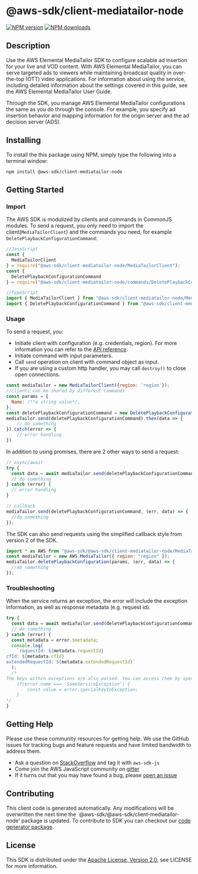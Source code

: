 # @aws-sdk/client-mediatailor-node

[![NPM version](https://img.shields.io/npm/v/@aws-sdk/client-mediatailor-node/preview.svg)](https://www.npmjs.com/package/@aws-sdk/client-mediatailor-node)
[![NPM downloads](https://img.shields.io/npm/dm/@aws-sdk/client-mediatailor-node.svg)](https://www.npmjs.com/package/@aws-sdk/client-mediatailor-node)

## Description

<p>Use the AWS Elemental MediaTailor SDK to configure scalable ad insertion for your live and VOD content. With AWS Elemental MediaTailor, you can serve targeted ads to viewers while maintaining broadcast quality in over-the-top (OTT) video applications. For information about using the service, including detailed information about the settings covered in this guide, see the AWS Elemental MediaTailor User Guide.<p>Through the SDK, you manage AWS Elemental MediaTailor configurations the same as you do through the console. For example, you specify ad insertion behavior and mapping information for the origin server and the ad decision server (ADS).</p>

## Installing

To install the this package using NPM, simply type the following into a terminal window:

```
npm install @aws-sdk/client-mediatailor-node
```

## Getting Started

### Import

The AWS SDK is modulized by clients and commands in CommonJS modules. To send a request, you only need to import the client(`MediaTailorClient`) and the commands you need, for example `DeletePlaybackConfigurationCommand`:

```javascript
//JavaScript
const {
  MediaTailorClient
} = require("@aws-sdk/client-mediatailor-node/MediaTailorClient");
const {
  DeletePlaybackConfigurationCommand
} = require("@aws-sdk/client-mediatailor-node/commands/DeletePlaybackConfigurationCommand");
```

```javascript
//TypeScript
import { MediaTailorClient } from "@aws-sdk/client-mediatailor-node/MediaTailorClient";
import { DeletePlaybackConfigurationCommand } from "@aws-sdk/client-mediatailor-node/commands/DeletePlaybackConfigurationCommand";
```

### Usage

To send a request, you:

- Initiate client with configuration (e.g. credentials, region). For more information you can refer to the [API reference][].
- Initiate command with input parameters.
- Call `send` operation on client with command object as input.
- If you are using a custom http handler, you may call `destroy()` to close open connections.

```javascript
const mediaTailor = new MediaTailorClient({region: 'region'});
//clients can be shared by different commands
const params = {
  Name: /**a string value*/,
};
const deletePlaybackConfigurationCommand = new DeletePlaybackConfigurationCommand(params);
mediaTailor.send(deletePlaybackConfigurationCommand).then(data => {
    // do something
}).catch(error => {
    // error handling
})
```

In addition to using promises, there are 2 other ways to send a request:

```javascript
// async/await
try {
  const data = await mediaTailor.send(deletePlaybackConfigurationCommand);
  // do something
} catch (error) {
  // error handling
}
```

```javascript
// callback
mediaTailor.send(deletePlaybackConfigurationCommand, (err, data) => {
  //do something
});
```

The SDK can also send requests using the simplified callback style from version 2 of the SDK.

```javascript
import * as AWS from "@aws-sdk/@aws-sdk/client-mediatailor-node/MediaTailor";
const mediaTailor = new AWS.MediaTailor({ region: "region" });
mediaTailor.deletePlaybackConfiguration(params, (err, data) => {
  //do something
});
```

### Troubleshooting

When the service returns an exception, the error will include the exception information, as well as response metadata (e.g. request id).

```javascript
try {
  const data = await mediaTailor.send(deletePlaybackConfigurationCommand);
  // do something
} catch (error) {
  const metadata = error.$metadata;
  console.log(
    `requestId: ${metadata.requestId}
cfId: ${metadata.cfId}
extendedRequestId: ${metadata.extendedRequestId}`
  );
  /*
The keys within exceptions are also parsed. You can access them by specifying exception names:
    if(error.name === 'SomeServiceException') {
        const value = error.specialKeyInException;
    }
*/
}
```

## Getting Help

Please use these community resources for getting help. We use the GitHub issues for tracking bugs and feature requests and have limited bandwidth to address them.

- Ask a question on [StackOverflow](https://stackoverflow.com/questions/tagged/aws-sdk-js) and tag it with `aws-sdk-js`
- Come join the AWS JavaScript community on [gitter](https://gitter.im/aws/aws-sdk-js-v3)
- If it turns out that you may have found a bug, please [open an issue](https://github.com/aws/aws-sdk-js-v3/issues)

## Contributing

This client code is generated automatically. Any modifications will be overwritten the next time the `@aws-sdk/@aws-sdk/client-mediatailor-node' package is updated. To contribute to SDK you can checkout our [code generator package][].

## License

This SDK is distributed under the
[Apache License, Version 2.0](http://www.apache.org/licenses/LICENSE-2.0),
see LICENSE for more information.

[code generator package]: https://github.com/aws/aws-sdk-js-v3/tree/master/packages/service-types-generator
[api reference]: https://docs.aws.amazon.com/AWSJavaScriptSDK/latest/
